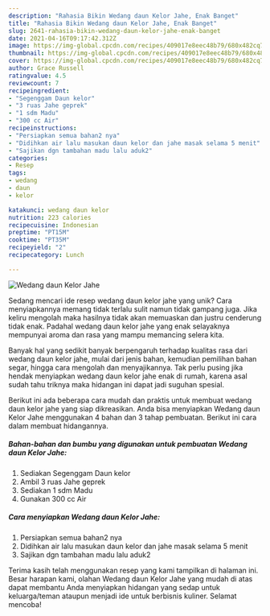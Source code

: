 ```yaml
---
description: "Rahasia Bikin Wedang daun Kelor Jahe, Enak Banget"
title: "Rahasia Bikin Wedang daun Kelor Jahe, Enak Banget"
slug: 2641-rahasia-bikin-wedang-daun-kelor-jahe-enak-banget
date: 2021-04-16T09:17:42.312Z
image: https://img-global.cpcdn.com/recipes/409017e8eec48b79/680x482cq70/wedang-daun-kelor-jahe-foto-resep-utama.jpg
thumbnail: https://img-global.cpcdn.com/recipes/409017e8eec48b79/680x482cq70/wedang-daun-kelor-jahe-foto-resep-utama.jpg
cover: https://img-global.cpcdn.com/recipes/409017e8eec48b79/680x482cq70/wedang-daun-kelor-jahe-foto-resep-utama.jpg
author: Grace Russell
ratingvalue: 4.5
reviewcount: 7
recipeingredient:
- "Segenggam Daun kelor"
- "3 ruas Jahe geprek"
- "1 sdm Madu"
- "300 cc Air"
recipeinstructions:
- "Persiapkan semua bahan2 nya"
- "Didihkan air lalu masukan daun kelor dan jahe masak selama 5 menit"
- "Sajikan dgn tambahan madu lalu aduk2"
categories:
- Resep
tags:
- wedang
- daun
- kelor

katakunci: wedang daun kelor 
nutrition: 223 calories
recipecuisine: Indonesian
preptime: "PT15M"
cooktime: "PT35M"
recipeyield: "2"
recipecategory: Lunch

---
```



![Wedang daun Kelor Jahe](https://img-global.cpcdn.com/recipes/409017e8eec48b79/680x482cq70/wedang-daun-kelor-jahe-foto-resep-utama.jpg)

Sedang mencari ide resep wedang daun kelor jahe yang unik? Cara menyiapkannya memang tidak terlalu sulit namun tidak gampang juga. Jika keliru mengolah maka hasilnya tidak akan memuaskan dan justru cenderung tidak enak. Padahal wedang daun kelor jahe yang enak selayaknya mempunyai aroma dan rasa yang mampu memancing selera kita.

Banyak hal yang sedikit banyak berpengaruh terhadap kualitas rasa dari wedang daun kelor jahe, mulai dari jenis bahan, kemudian pemilihan bahan segar, hingga cara mengolah dan menyajikannya. Tak perlu pusing jika hendak menyiapkan wedang daun kelor jahe enak di rumah, karena asal sudah tahu triknya maka hidangan ini dapat jadi suguhan spesial.




Berikut ini ada beberapa cara mudah dan praktis untuk membuat wedang daun kelor jahe yang siap dikreasikan. Anda bisa menyiapkan Wedang daun Kelor Jahe menggunakan 4 bahan dan 3 tahap pembuatan. Berikut ini cara dalam membuat hidangannya.

<!--inarticleads1-->

##### Bahan-bahan dan bumbu yang digunakan untuk pembuatan Wedang daun Kelor Jahe:

1. Sediakan Segenggam Daun kelor
1. Ambil 3 ruas Jahe geprek
1. Sediakan 1 sdm Madu
1. Gunakan 300 cc Air




<!--inarticleads2-->

##### Cara menyiapkan Wedang daun Kelor Jahe:

1. Persiapkan semua bahan2 nya
1. Didihkan air lalu masukan daun kelor dan jahe masak selama 5 menit
1. Sajikan dgn tambahan madu lalu aduk2




Terima kasih telah menggunakan resep yang kami tampilkan di halaman ini. Besar harapan kami, olahan Wedang daun Kelor Jahe yang mudah di atas dapat membantu Anda menyiapkan hidangan yang sedap untuk keluarga/teman ataupun menjadi ide untuk berbisnis kuliner. Selamat mencoba!
